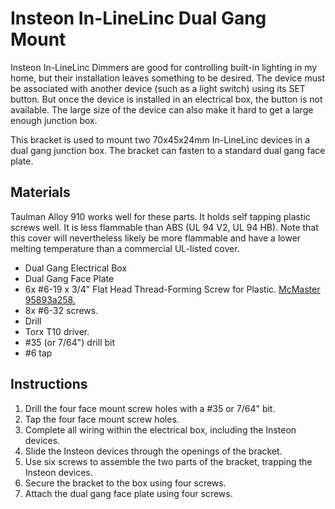 Insteon In-LineLinc Dual Gang Mount
===================================

Insteon In-LineLinc Dimmers are good for controlling built-in lighting in my home, but their installation leaves something to be desired. The device must be associated with another device (such as a light switch) using its SET button. But once the device is installed in an electrical box, the button is not available. The large size of the device can also make it hard to get a large enough junction box.

This bracket is used to mount two 70x45x24mm In-LineLinc devices in a dual gang junction box. The bracket can fasten to a standard dual gang face plate.


Materials
---------

Taulman Alloy 910 works well for these parts. It holds self tapping plastic screws well. It is less flammable than ABS (UL 94 V2, UL 94 HB). Note that this cover will nevertheless likely be more flammable and have a lower melting temperature than a commercial UL-listed cover.

* Dual Gang Electrical Box
* Dual Gang Face Plate
* 6x #6-19 x 3/4" Flat Head Thread-Forming Screw for Plastic. [McMaster 95893a258.](https://www.mcmaster.com/#95893a258)
* 8x #6-32 screws.
* Drill
* Torx T10 driver.
* #35 (or 7/64") drill bit
* #6 tap


Instructions
------------

1. Drill the four face mount screw holes with a #35 or 7/64" bit.
2. Tap the four face mount screw holes.
3. Complete all wiring within the electrical box, including the Insteon devices.
4. Slide the Insteon devices through the openings of the bracket.
5. Use six screws to assemble the two parts of the bracket, trapping the Insteon devices.
6. Secure the bracket to the box using four screws.
7. Attach the dual gang face plate using four screws.
